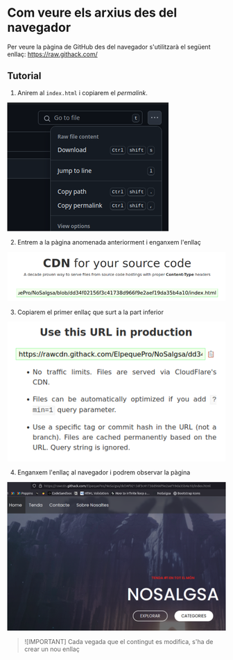 # Com veure els arxius des del navegador

Per veure la pàgina de GitHub des del navegador s'utilitzarà el següent enllaç: https://raw.githack.com/

## Tutorial

1. Anirem al `index.html` i copiarem el _permalink_.

![permalink](img/permalink.png)

2. Entrem a la pàgina anomenada anteriorment i enganxem l'enllaç

![raw](img/raw.png)

3. Copiarem el primer enllaç que surt a la part inferior

![enllac](img/enllac.png)

4. Enganxem l'enllaç al navegador i podrem observar la pàgina

![navegador](img/navegador.png)

> ![IMPORTANT]
> Cada vegada que el contingut es modifica, s'ha de crear un nou enllaç
